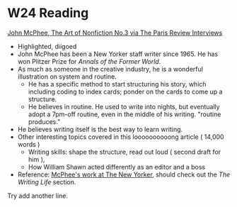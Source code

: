# W24 Reading
[John McPhee, The Art of Nonfiction No.3 via The Paris Review Interviews](http://www.theparisreview.org/interviews/5997/the-art-of-nonfiction-no-3-john-mcphee)

- Highlighted, diigoed
- John McPhee has been a New Yorker staff writer since 1965. He has won Plitzer Prize for *Annals of the Former World*.
- As much as someone in the creative industry, he is a wonderful illustration on system and routine.
	- He has a specific method to start structuring his story, which including coding to index cards; ponder on the cards to come up a structure.
	- He believes in routine. He used to write into nights, but eventually adopt a 7pm-off routine, even in the middle of his writing. "routine produces." 
- He believes writing itself is the best way to learn writing.  
- Other interesting topics covered in this loooooooooong article ( 14,000 words )
	- Writing skills: shape the structure, read out loud ( second draft for him ), 
	- How William Shawn acted differently as an editor and a boss
- Reference: [McPhee's work at The New Yorker](http://www.newyorker.com/contributors/john-mcphee), should check out the *The Writing Life* section.

Try add another line.






